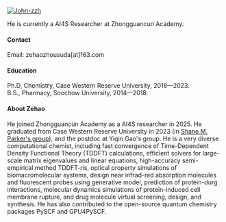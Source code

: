 [![John-zzh](https://img.shields.io/badge/senli1073-github-blue?logo=github)](https://github.com/John-zzh)

He is currently a AI4S Researcher at Zhongguancun Academy.

#### Contact

Email: zehaozhousuda[at]163.com

#### Education
Ph.D, Chemistry, Case Western Reserve University, 2018—2023.\
B.S., Pharmacy, Soochow University, 2014—2018.

#### About Zehao
He joined Zhongguancun Academy as a AI4S researcher in 2025. He graduated from Case Western Reserve University in 2023 (in [Shane M. Parker's group](https://quantumparker.com/)), and the postdoc at Yiqin Gao's group. He is a very diverse computational chemist, including fast convergence of Time-Dependent Density Functional Theory (TDDFT) calculations, efficient solvers for large-scale matrix eigenvalues and linear equations, high-accuracy semi-empirical method TDDFT-ris, optical property simulations of biomacromolecular systems, design near infrad-red absorption molecules and fluorescent probes using generative model, prediction of protein-durg interactions, molecular dynamics simulations of protein-induced cell membrane rupture, and drug molecule virtual screening, design, and synthesis. He has also contributed to the open-source quantum chemistry packages PySCF and GPU4PySCF. 

